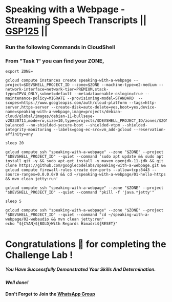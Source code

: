 # Speaking with a Webpage - Streaming Speech Transcripts || [GSP125](https://www.cloudskillsboost.google/course_templates/756/labs/475240) ||

### Run the following Commands in CloudShell

### From "Task 1" you can find your ZONE,

```
export ZONE=
```



```
gcloud compute instances create speaking-with-a-webpage --project=$DEVSHELL_PROJECT_ID --zone=$ZONE --machine-type=e2-medium --network-interface=network-tier=PREMIUM,stack-type=IPV4_ONLY,subnet=default --metadata=enable-oslogin=true --maintenance-policy=MIGRATE --provisioning-model=STANDARD  --scopes=https://www.googleapis.com/auth/cloud-platform --tags=http-server,https-server --create-disk=auto-delete=yes,boot=yes,device-name=speaking-with-a-webpage,image=projects/debian-cloud/global/images/debian-11-bullseye-v20230711,mode=rw,size=10,type=projects/$DEVSHELL_PROJECT_ID/zones/$ZONE/diskTypes/pd-balanced --no-shielded-secure-boot --shielded-vtpm --shielded-integrity-monitoring --labels=goog-ec-src=vm_add-gcloud --reservation-affinity=any

sleep 20

gcloud compute ssh "speaking-with-a-webpage" --zone "$ZONE" --project "$DEVSHELL_PROJECT_ID" --quiet --command 'sudo apt update && sudo apt install git -y && sudo apt-get install -y maven openjdk-11-jdk && git clone https://github.com/googlecodelabs/speaking-with-a-webpage.git && gcloud compute firewall-rules create dev-ports --allow=tcp:8443 --source-ranges=0.0.0.0/0 && cd ~/speaking-with-a-webpage/01-hello-https && mvn clean jetty:run' 
```



```
gcloud compute ssh "speaking-with-a-webpage" --zone "$ZONE" --project "$DEVSHELL_PROJECT_ID" --quiet --command "pkill -f 'java.*jetty'"

sleep 5

gcloud compute ssh "speaking-with-a-webpage" --zone "$ZONE" --project "$DEVSHELL_PROJECT_ID" --quiet --command "cd ~/speaking-with-a-webpage/02-webaudio && mvn clean jetty:run"
echo "${CYAN}${BOLD}With Regards Himadri${RESET}"
```


# Congratulations 🎉 for completing the Challenge Lab !

##### *You Have Successfully Demonstrated Your Skills And Determination.*

#### *Well done!*

#### Don't Forget to Join the [WhatsApp Group](https://chat.whatsapp.com/CcX9gXycV1lKmOjnZQCk7g) 
